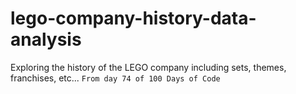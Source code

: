 # lego-company-history-data-analysis

Exploring the history of the LEGO company including sets, themes, franchises, etc...
`From day 74 of 100 Days of Code`

